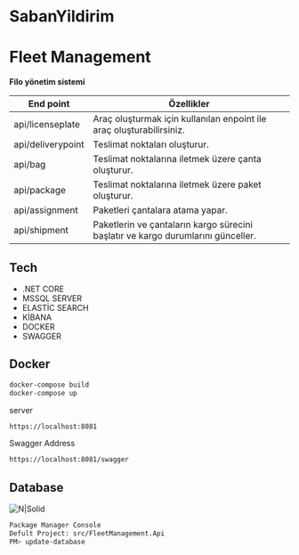 # SabanYildirim

# Fleet Management

**Filo yönetim sistemi**

| End point | Özellikler |
| ------ | ------ |
| api/licenseplate |  Araç oluşturmak için kullanılan enpoint ile araç oluşturabilirsiniz. |
| api/deliverypoint | Teslimat noktaları oluşturur. |
| api/bag | Teslimat noktalarına iletmek üzere çanta oluşturur. |
| api/package | Teslimat noktalarına iletmek üzere paket oluşturur. |
| api/assignment | Paketleri çantalara atama yapar. |
| api/shipment | Paketlerin ve çantaların kargo sürecini başlatır ve kargo durumlarını günceller. |

## Tech

- .NET CORE
- MSSQL SERVER
- ELASTİC SEARCH 
- KİBANA
- DOCKER
- SWAGGER


## Docker



```sh
docker-compose build
docker-compose up
```

server

```sh
https://localhost:8081
```
Swagger Address
```sh
https://localhost:8081/swagger
```

## Database

![N|Solid](https://i.ibb.co/HHQMgj5/fleet-Managment-Schema.png)


```sh
Package Manager Console
Defult Project: src/FleetManagement.Api
PM> update-database
```
